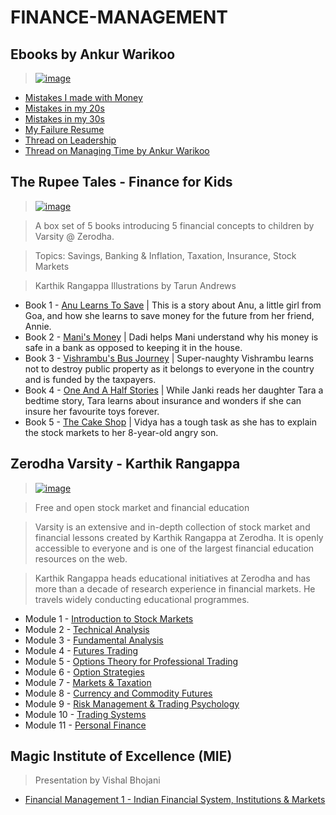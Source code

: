 # FINANCE-MANAGEMENT

## Ebooks by Ankur Warikoo

 >[![image](https://user-images.githubusercontent.com/54937357/150667715-5ca876b3-a682-439b-9e20-111ff5264217.png)](https://ankurwarikoo.com)

 - [Mistakes I made with Money](https://github.com/Amey-Thakur/FINANCE-MANAGEMENT/blob/main/Ebooks%20by%20Ankur%20Warikoo/Mistakes%20I%20made%20with%20Money.pdf)
 - [Mistakes in my 20s](https://github.com/Amey-Thakur/FINANCE-MANAGEMENT/blob/main/Ebooks%20by%20Ankur%20Warikoo/Mistakes%20in%20my%2020s.pdf)
 - [Mistakes in my 30s](https://github.com/Amey-Thakur/FINANCE-MANAGEMENT/blob/main/Ebooks%20by%20Ankur%20Warikoo/Mistakes%20in%20my%2030s.pdf)
 - [My Failure Resume](https://github.com/Amey-Thakur/FINANCE-MANAGEMENT/blob/main/Ebooks%20by%20Ankur%20Warikoo/My%20Failure%20Resume.pdf)
 - [Thread on Leadership](https://github.com/Amey-Thakur/FINANCE-MANAGEMENT/blob/main/Ebooks%20by%20Ankur%20Warikoo/Thread%20on%20Leadership.pdf)
 - [Thread on Managing Time by Ankur Warikoo](https://github.com/Amey-Thakur/FINANCE-MANAGEMENT/blob/main/Ebooks%20by%20Ankur%20Warikoo/Thread%20on%20Managing%20Time%20by%20Ankur%20Warikoo.pdf)

## The Rupee Tales - Finance for Kids 

 >[![image](https://user-images.githubusercontent.com/54937357/150667752-a3e8a7f4-04ae-4e77-9c74-ffa309cd2714.png)](https://rupeetales.com/?c=varsity)

 >A box set of 5 books introducing 5 financial concepts to children by Varsity @ Zerodha.

 >Topics: Savings, Banking & Inflation, Taxation, Insurance, Stock Markets

 >Karthik Rangappa Illustrations by Tarun Andrews

 - Book 1 - [Anu Learns To Save](https://github.com/Amey-Thakur/FINANCE-MANAGEMENT/blob/main/The%20Rupee%20Tales%20(Finance%20for%20Kids)%20-%20Karthik%20Rangappa%20Illustrations%20by%20Tarun%20Andrews/Book%201_Anu%20Learns%20To%20Save.pdf) | This is a story about Anu, a little girl from Goa, and how she learns to save money for the future from her friend, Annie.
 - Book 2 - [Mani's Money](https://github.com/Amey-Thakur/FINANCE-MANAGEMENT/blob/main/The%20Rupee%20Tales%20(Finance%20for%20Kids)%20-%20Karthik%20Rangappa%20Illustrations%20by%20Tarun%20Andrews/Book%202_Mani's%20Money.pdf) | Dadi helps Mani understand why his money is safe in a bank as opposed to keeping it in the house.
 - Book 3 - [Vishrambu's Bus Journey](https://github.com/Amey-Thakur/FINANCE-MANAGEMENT/blob/main/The%20Rupee%20Tales%20(Finance%20for%20Kids)%20-%20Karthik%20Rangappa%20Illustrations%20by%20Tarun%20Andrews/Book%203_Vishrambu's%20Bus%20Journey.pdf) | Super-naughty Vishrambu learns not to destroy public property as it belongs to everyone in the country and is funded by the taxpayers.
 - Book 4 - [One And A Half Stories](https://github.com/Amey-Thakur/FINANCE-MANAGEMENT/blob/main/The%20Rupee%20Tales%20(Finance%20for%20Kids)%20-%20Karthik%20Rangappa%20Illustrations%20by%20Tarun%20Andrews/Book%204_One%20And%20A%20Half%20Stories.pdf) | While Janki reads her daughter Tara a bedtime story, Tara learns about insurance and wonders if she can insure her favourite toys forever.
 - Book 5 - [The Cake Shop](https://github.com/Amey-Thakur/FINANCE-MANAGEMENT/blob/main/The%20Rupee%20Tales%20(Finance%20for%20Kids)%20-%20Karthik%20Rangappa%20Illustrations%20by%20Tarun%20Andrews/Book%205_The%20Cake%20Shop.pdf) | Vidya has a tough task as she has to explain the stock markets to her 8-year-old angry son.

## Zerodha Varsity - Karthik Rangappa

 >[![image](https://user-images.githubusercontent.com/54937357/150668021-87bbd241-1212-4107-a3c5-aaec50490e48.png)](https://zerodha.com/varsity)

 >Free and open stock market and financial education
 
 >Varsity is an extensive and in-depth collection of stock market and financial lessons created by Karthik Rangappa at Zerodha. It is openly accessible to everyone and is one of the largest financial education resources on the web.

 >Karthik Rangappa heads educational initiatives at Zerodha and has more than a decade of research experience in financial markets. He travels widely conducting educational programmes.

 - Module 1 - [Introduction to Stock Markets](https://github.com/Amey-Thakur/FINANCE-MANAGEMENT/blob/main/Zerodha%20Varsity%20-%20Karthik%20Rangappa/Module%201_Introduction%20to%20Stock%20Markets.pdf)
 - Module 2 - [Technical Analysis](https://github.com/Amey-Thakur/FINANCE-MANAGEMENT/blob/main/Zerodha%20Varsity%20-%20Karthik%20Rangappa/Module%202_Technical%20Analysis.pdf)
 - Module 3 - [Fundamental Analysis](https://github.com/Amey-Thakur/FINANCE-MANAGEMENT/blob/main/Zerodha%20Varsity%20-%20Karthik%20Rangappa/Module%203_Fundamental%20Analysis.pdf)
 - Module 4 - [Futures Trading](https://github.com/Amey-Thakur/FINANCE-MANAGEMENT/blob/main/Zerodha%20Varsity%20-%20Karthik%20Rangappa/Module%204_Futures%20Trading.pdf)
 - Module 5 - [Options Theory for Professional Trading](https://github.com/Amey-Thakur/FINANCE-MANAGEMENT/blob/main/Zerodha%20Varsity%20-%20Karthik%20Rangappa/Module%205_Options%20Theory%20for%20Professional%20Trading.pdf)
 - Module 6 - [Option Strategies](https://github.com/Amey-Thakur/FINANCE-MANAGEMENT/blob/main/Zerodha%20Varsity%20-%20Karthik%20Rangappa/Module%206_Option%20Strategies.pdf)
 - Module 7 - [Markets & Taxation](https://github.com/Amey-Thakur/FINANCE-MANAGEMENT/blob/main/Zerodha%20Varsity%20-%20Karthik%20Rangappa/Module%207_Markets%20%26%20Taxation.pdf)
 - Module 8 - [Currency and Commodity Futures](https://github.com/Amey-Thakur/FINANCE-MANAGEMENT/blob/main/Zerodha%20Varsity%20-%20Karthik%20Rangappa/Module%208_Currency%20and%20Commodity%20Futures.pdf)
 - Module 9 - [Risk Management & Trading Psychology](https://github.com/Amey-Thakur/FINANCE-MANAGEMENT/blob/main/Zerodha%20Varsity%20-%20Karthik%20Rangappa/Module%209_Risk%20Management%20%26%20Trading%20Psychology.pdf)
 - Module 10 - [Trading Systems](https://github.com/Amey-Thakur/FINANCE-MANAGEMENT/blob/main/Zerodha%20Varsity%20-%20Karthik%20Rangappa/Module%2010_Trading%20Systems.pdf)
 - Module 11 - [Personal Finance](https://github.com/Amey-Thakur/FINANCE-MANAGEMENT/blob/main/Zerodha%20Varsity%20-%20Karthik%20Rangappa/Module%2011_Personal%20Finance.pdf)

## Magic Institute of Excellence (MIE)

 >Presentation by Vishal Bhojani

 - [Financial Management 1 - Indian Financial System, Institutions & Markets](https://github.com/Amey-Thakur/FINANCE-MANAGEMENT/blob/main/Magic%20Institute%20of%20Excellence%20(MIE)%20-%20Vishal%20Bhojani/Financial%20Management_1%20Indian%20Financial%20System%2C%20Institutions%20%26%20Markets.pdf)




